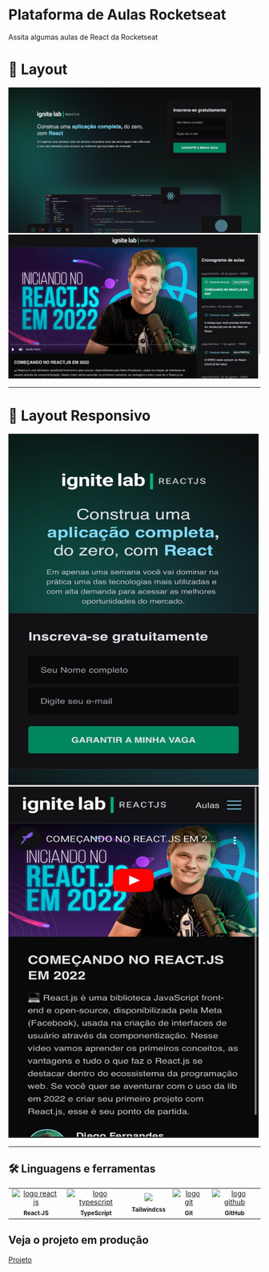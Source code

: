 <h1>Plataforma de Aulas Rocketseat</h1>

<p>Assita algumas aulas de React da Rocketseat</p>

<!-- Layout -->

# 🎨 Layout

<img src="src/assets/projeto/home.png" alt=""  />

<img src="src/assets/projeto/aulas.png" alt=""  />

---

# 🎨 Layout Responsivo

<div display="flex" flex-direction="row">
  <img src="src/assets/projeto/homeMobile.jpeg" alt="" width="500px" height="700px" display="block"  />

  <img src="src/assets/projeto/aulasMobile.jpeg" alt="" width="500px" height="700px"  />
</div>

---

<!-- Linguagens e ferramentas -->

## 🛠 Linguagens e ferramentas

<table>
  <tr>
    <td align="center"><a href="https://reactjs.org/">
      <img src="https://ionicframework.com/docs/icons/logo-react-icon.png" width="40px;" alt="logo react js"/>
      <br />
      <sub>
        <b>React JS</b>
      </sub>
      </a>
    </td>
    <td align="center"><a href="https://www.typescriptlang.org/">
      <img src="https://upload.wikimedia.org/wikipedia/commons/thumb/4/4c/Typescript_logo_2020.svg/1024px-Typescript_logo_2020.svg.png" width="40px;" alt="logo typescript"/>
      <br />
      <sub>
        <b>TypeScript</b>
      </sub>
      </a>
    </td>
    <td align="center"><a href="https://tailwindcss.com/">
      <img width="40" src="https://cdn.jsdelivr.net/gh/devicons/devicon/icons/tailwindcss/tailwindcss-plain.svg" />
      <br />
      <sub>
        <b>Tailwindcss</b>
      </sub>
      </a>
    </td>
    <td align="center"><a href="https://git-scm.com/">
      <img src="https://3.bp.blogspot.com/-xhNpNJJyQhk/XIe4GY78RQI/AAAAAAAAItc/ouueFUj2Hqo5dntmnKqEaBJR4KQ4Q2K3ACK4BGAYYCw/s1600/logo%2Bgit%2Bicon.png" width="40px;" alt="logo git"/>
      <br />
      <sub>
        <b>Git</b>
      </sub>
      </a>
    </td>
    <td align="center"><a href="https://github.com/">
      <img src="https://icones.pro/wp-content/uploads/2021/06/icone-github-noir.png" width="40px;" alt="logo github"/>
      <br />
      <sub>
        <b>GitHub</b>
      </sub>
      </a>
    </td>
  </tr>
<table>

## Veja o projeto em produção

<a href="https://event-platform-chi-bay.vercel.app/" >Projeto</a>
